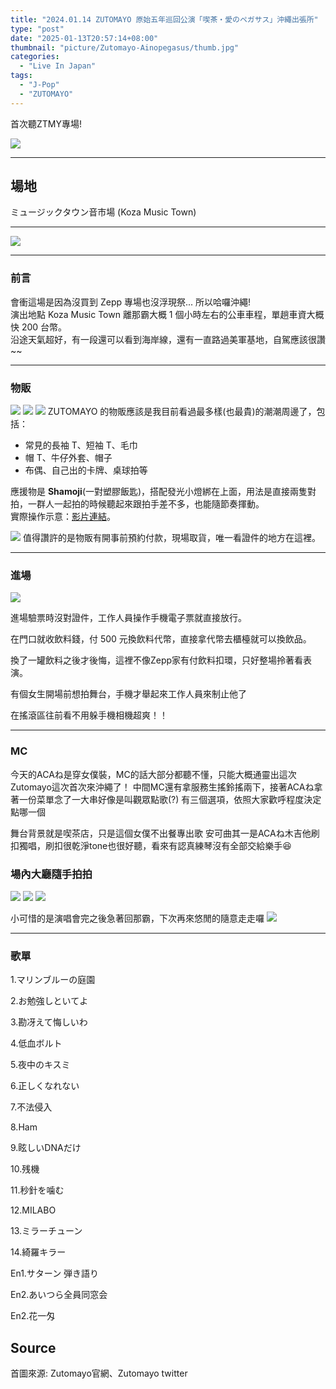 ```yaml
---
title: "2024.01.14 ZUTOMAYO 原始五年巡回公演「喫茶・愛のペガサス」沖繩出張所"
type: "post"
date: "2025-01-13T20:57:14+08:00"
thumbnail: "picture/Zutomayo-Ainopegasus/thumb.jpg"
categories: 
  - "Live In Japan"
tags:
  - "J-Pop"
  - "ZUTOMAYO"
---
```


首次聽ZTMY專場!

<!--more-->

![](/picture/Zutomayo-Ainopegasus/thumb.jpg)

---

## 場地
ミュージックタウン音市場 (Koza Music Town)

---

![](/picture/Zutomayo-Ainopegasus/1.jpg)

---

### 前言

會衝這場是因為沒買到 Zepp 專場也沒浮現祭... 所以哈囉沖繩!  
演出地點 Koza Music Town 離那霸大概 1 個小時左右的公車車程，單趟車資大概快 200 台幣。  
沿途天氣超好，有一段還可以看到海岸線，還有一直路過美軍基地，自駕應該很讚~~

---

### 物販
![](/picture/Zutomayo-Ainopegasus/2.jpg)
![](/picture/Zutomayo-Ainopegasus/3.jpg)
![](/picture/Zutomayo-Ainopegasus/4.jpg)
ZUTOMAYO 的物販應該是我目前看過最多樣(也最貴)的潮潮周邊了，包括：
- 常見的長袖 T、短袖 T、毛巾
- 帽 T、牛仔外套、帽子
- 布偶、自己出的卡牌、桌球拍等

應援物是 **Shamoji**(一對塑膠飯匙)，搭配發光小燈綁在上面，用法是直接兩隻對拍，一群人一起拍的時候聽起來跟拍手差不多，也能隨節奏揮動。  
實際操作示意：[影片連結](https://youtu.be/o2tonXY8lCY?si=nE5ztkL2G4kJn0bB&t=50)。

![](/picture/Zutomayo-Ainopegasus/5.jpg)
值得讚許的是物販有開事前預約付款，現場取貨，唯一看證件的地方在這裡。

---

### 進場
![](/picture/Zutomayo-Ainopegasus/6.jpg)

進場驗票時沒對證件，工作人員操作手機電子票就直接放行。

在門口就收飲料錢，付 500 元換飲料代幣，直接拿代幣去櫃檯就可以換飲品。

換了一罐飲料之後才後悔，這裡不像Zepp家有付飲料扣環，只好整場拎著看表演。

有個女生開場前想拍舞台，手機才舉起來工作人員來制止他了

在搖滾區往前看不用躲手機相機超爽！！

---

### MC

今天的ACAね是穿女僕裝，MC的話大部分都聽不懂，只能大概通靈出這次Zutomayo這次首次來沖繩了！
中間MC還有拿服務生搖鈴搖兩下，接著ACAね拿著一份菜單念了一大串好像是叫觀眾點歌(?)
有三個選項，依照大家歡呼程度決定點哪一個

舞台背景就是喫茶店，只是這個女僕不出餐專出歌
安可曲其一是ACAね木吉他刷扣獨唱，刷扣很乾淨tone也很好聽，看來有認真練琴沒有全部交給樂手😆


### 場內大廳隨手拍拍
![](/picture/Zutomayo-Ainopegasus/7.jpg)
![](/picture/Zutomayo-Ainopegasus/8.jpg)
![](/picture/Zutomayo-Ainopegasus/9.jpg)


小可惜的是演唱會完之後急著回那霸，下次再來悠閒的隨意走走囉
![](/picture/Zutomayo-Ainopegasus/10.jpg)

---

### 歌單
1.マリンブルーの庭園  

2.お勉強しといてよ  

3.勘冴えて悔しいわ  

4.低血ボルト  

5.夜中のキスミ  

6.正しくなれない  

7.不法侵入  

8.Ham  

9.眩しいDNAだけ  

10.残機  

11.秒針を噛む  

12.MILABO  

13.ミラーチューン  

14.綺羅キラー  

En1.サターン 弾き語り  

En2.あいつら全員同窓会  

En2.花一匁  


## Source

首圖來源: Zutomayo官網、Zutomayo twitter